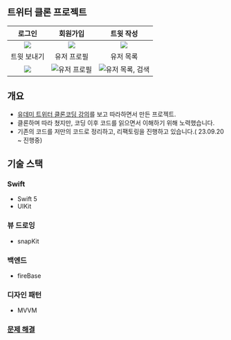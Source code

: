 ## 트위터 클론 프로젝트
| 로그인 | 회원가입 | 트윗 작성 | 
| :--: | :--: | :--: |
| <img src = "https://github.com/user-attachments/assets/aa5ac40f-16c7-4c15-ae37-2e6ad869ef9d" witdh = 200> | <img src = https://github.com/KangChangHyeok/TwitterPractice/assets/89637673/e4160f90-eaa2-4964-8376-abfe99bd5b88> | <img src = "https://github.com/user-attachments/assets/aa5ac40f-16c7-4c15-ae37-2e6ad869ef9d"> |
| 트윗 보내기 | 유저 프로필 | 유저 목록 |  
<img src = "https://github.com/user-attachments/assets/aa5ac40f-16c7-4c15-ae37-2e6ad869ef9d" witdh = 200> | ![유저 프로필](https://github.com/KangChangHyeok/TwitterPractice/assets/89637673/3b934872-dd5e-4801-80af-d5e8cbcc2d96) | ![유저 목록, 검색](https://github.com/KangChangHyeok/TwitterPractice/assets/89637673/8dfc1097-9638-418f-8b55-9d85cbb75a5e)




## 개요
- [유데미 트위터 클론코딩 강의](https://www.udemy.com/course/twitter-ios-clone-swift)를 보고 따라하면서 만든 프로젝트.
- 클론하며 따라 쳤지만, 코딩 이후 코드를 읽으면서 이해하기 위해 노력했습니다.
- 기존의 코드를 저만의 코드로 정리하고, 리팩토링을 진행하고 있습니다.( 23.09.20 ~ 진행중)

## 기술 스택
### Swift
- Swift 5
- UIKit

### 뷰 드로잉
- snapKit

### 백엔드
- fireBase

### 디자인 패턴
- MVVM






### [문제 해결](https://www.notion.so/b518961656d645e08a2a5b88f14dd26a)

